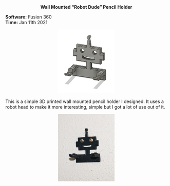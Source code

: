 <div align="center">
 <b>Wall Mounted “Robot Dude” Pencil Holder</b>
</div>

**Software:** Fusion 360   
**Time:** Jan 11th 2021

<p align="center">
 <img src="https://github.com/RohauerRobotics/project_timeline/blob/main/robot_dude_tool_holders/plier_holder/Fusion%20360%20Image.JPG" align="centre" width="35%" height="35%">
</p>

This is a simple 3D printed wall mounted pencil holder I designed. It uses a robot head to make it more interesting, simple but I got a lot of use out of it.

<p align="center">
 <img src="https://github.com/RohauerRobotics/project_timeline/blob/main/robot_dude_tool_holders/plier_holder/Real%20Image%202.JPG" align="centre" width="35%" height="35%">
</p>
